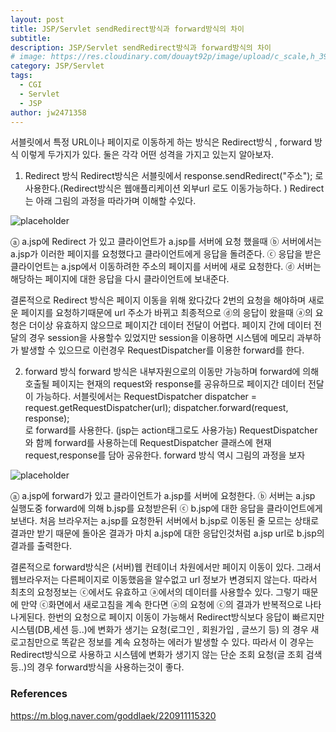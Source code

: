 ```yaml
---
layout: post
title: JSP/Servlet sendRedirect방식과 forward방식의 차이
subtitle: 
description: JSP/Servlet sendRedirect방식과 forward방식의 차이
# image: https://res.cloudinary.com/douayt92p/image/upload/c_scale,h_399,q_auto,w_700/v1592579222/me/%EA%B0%80%EC%A1%B1%EA%B4%80%EA%B3%84%EB%93%B1%EB%A1%9D%EB%B6%80_vrqfox.jpg
category: JSP/Servlet
tags:
  - CGI
  - Servlet
  - JSP
author: jw2471358
---
```


서블릿에서 특정 URL이나 페이지로 이동하게 하는 방식은 Redirect방식 , forward 방식 이렇게 두가지가 있다.  둘은 각각 어떤 성격을 가지고 있는지 알아보자.

1. Redirect 방식
Redirect방식은 서블릿에서 response.sendRedirect("주소"); 로 사용한다.(Redirect방식은 웹애플리케이션 외부url 로도 이동가능하다. )  Redirect 는 아래 그림의 과정을 따라가며 이해할 수있다.

![placeholder](http://www.javajigi.net/pages/viewpage.action?pageId=77)

ⓐ a.jsp에 Redirect 가 있고 클라이언트가 a.jsp를 서버에 요청 했을때 ⓑ 서버에서는  a.jsp가 이러한 페이지를 요청했다고 클라이언트에게 응답을 돌려준다. ⓒ 응답을 받은  클라이언트는 a.jsp에서 이동하려한 주소의 페이지를 서버에 새로 요청한다. ⓓ 서버는 해당하는 페이지에 대한 응답을 다시 클라이언트에 보내준다. 

결론적으로 Redirect 방식은 페이지 이동을 위해 왔다갔다 2번의 요청을 해야하며 새로운 페이지를 요청하기때문에 url 주소가 바뀌고 최종적으로 ⓓ의 응답이 왔을때 ⓐ의 요청은 더이상 유효하지 않으므로 페이지간 데이터 전달이 어렵다. 
페이지 간에 데이터 전달의 경우 session을 사용할수 있었지만 session을 이용하면 시스템에 메모리 과부하가 발생할 수 있으므로 이런경우 RequestDispatcher를 이용한 forward를 한다.

2. forward 방식
forward 방식은 내부자원으로의 이동만 가능하며 forward에 의해 호출될 페이지는 현재의 request와 response를 공유하므로 페이지간 데이터 전달이 가능하다.  서블릿에서는 
RequestDispatcher dispatcher = request.getRequestDispatcher(url);
dispatcher.forward(request, response);   
로 forward를 사용한다.  (jsp는 action태그로도 사용가능)
RequestDispatcher와 함께 forward를 사용하는데  RequestDispatcher 클래스에 현재 request,response를 담아 공유한다.
forward 방식 역시 그림의 과정을 보자

![placeholder](http://www.javajigi.net/pages/viewpage.action?pageId=77)

ⓐ a.jsp에 forward가 있고 클라이언트가 a.jsp를 서버에 요청한다. ⓑ 서버는 a.jsp 실행도중 forward에 의해 b.jsp를 요청받은뒤 ⓒ b.jsp에 대한 응답을 클라이언트에게 보낸다. 처음 브라우저는 a.jsp를 요청한뒤 서버에서 b.jsp로 이동된 줄 모르는 상태로 결과만 받기 때문에 돌아온 결과가 마치 a.jsp에 대한 응답인것처럼 a.jsp url로 b.jsp의 결과를 출력한다.

결론적으로 forward방식은 (서버)웹 컨테이너 차원에서만 페이지 이동이 있다. 그래서 웹브라우저는 다른페이지로 이동했음을 알수없고  url 정보가 변경되지 않는다. 따라서 최초의 요청정보는 ⓒ에서도 유효하고 ⓐ에서의 데이터를 사용할수 있다. 그렇기 때문에 만약 ⓒ화면에서 새로고침을 계속 한다면 ⓐ의 요청에 ⓒ의 결과가 반복적으로 나타나게된다. 
한번의 요청으로 페이지 이동이 가능해서 Redirect방식보다 응답이 빠르지만 시스템(DB,세션 등..)에 변화가 생기는 요청(로그인 , 회원가입 , 글쓰기 등) 의 경우 새로고침만으로 똑같은 정보를 계속 요청하는 에러가 발생할 수 있다. 따라서 이 경우는 Redirect방식으로 사용하고 시스템에 변화가 생기지 않는 단순 조회 요청(글 조회 검색 등..)의 경우 forward방식을 사용하는것이 좋다.

### References
<https://m.blog.naver.com/goddlaek/220911115320>